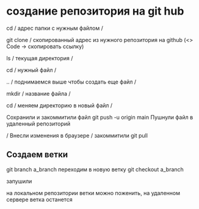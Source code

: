 
# создание репозитория на git hub

cd / адрес папки с нужным файлом /

git clone / скопированный адрес из нужного репозитория на github (<> Code -> скопировать ссылку)

ls / текущая директория /

cd / нужный файл /

.. / поднимаемся выше чтобы создать еще файл /

mkdir / название файла /

cd / меняем директорию в новый файл / 

Сохранили и закоммитили файл
git push -u origin main
Пушнули файл в удаленный репозиторий

/ Внесли изменения в браузере /
закоммитили
git pull


## Создаем ветки

git branch a_branch
 переходим в новую ветку  git checkout a_branch

запушили 

на локальном репозитории ветки можно поженить, на удаленном сервере ветка останется
